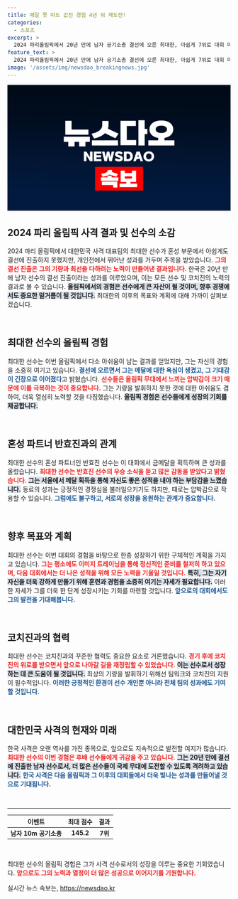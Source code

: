 ```yaml
---
title: 메달 못 따도 값진 경험 4년 뒤 재도전!
categories:
  - 스포츠
excerpt: >
  2024 파리올림픽에서 20년 만에 남자 공기소총 결선에 오른 최대한, 아쉽게 7위로 대회 마무리. 메달 욕심도 있었지만 경험 쌓은 기회, 다음 대회에서 더 좋은 결과 다짐! 클릭해 그 감동의 순간을 확인하세요!
feature_text: >
  2024 파리올림픽에서 20년 만에 남자 공기소총 결선에 오른 최대한, 아쉽게 7위로 대회 마무리. 메달 욕심도 있었지만 경험 쌓은 기회, 다음 대회에서 더 좋은 결과 다짐! 클릭해 그 감동의 순간을 확인하세요!
image: '/assets/img/newsdao_breakingnews.jpg'
---
```


<p><img src="/assets/img/newsdao_breakingnews.jpg" alt="implanttips 속보" /></p>

<h2 data-ke-size="size26">2024 파리 올림픽 사격 결과 및 선수의 소감</h2>

<p data-ke-size="size16">2024 파리 올림픽에서 대한민국 사격 대표팀의 최대한 선수가 혼성 부문에서 아쉽게도 결선에 진출하지 못했지만, 개인전에서 뛰어난 성과를 거두며 주목을 받았습니다. <b><span style="color: #ee2323;">그의 결선 진출은 그의 기량과 최선을 다하려는 노력이 만들어낸 결과입니다.</span></b> 한국은 20년 만에 남자 선수의 결선 진출이라는 성과를 이루었으며, 이는 모든 선수 및 코치진의 노력의 결과로 볼 수 있습니다. <b><span style="background-color: #21538527;">올림픽에서의 경험은 선수에게 큰 자산이 될 것이며, 향후 경쟁에서도 중요한 밑거름이 될 것입니다.</span></b> 최대한의 이후의 목표와 계획에 대해 가까이 살펴보겠습니다.</p>

<p data-ke-size="size16">&nbsp;</p>

<h2 data-ke-size="size26">최대한 선수의 올림픽 경험</h2>

<p data-ke-size="size16">최대한 선수는 이번 올림픽에서 다소 아쉬움이 남는 결과를 얻었지만, 그는 자신의 경험을 소중히 여기고 있습니다. <b><span style="color: #1a5490;">결선에 오르면서 그는 메달에 대한 욕심이 생겼고, 그 기대감이 긴장으로 이어졌다</span></b>고 밝혔습니다. <b><span style="color: #ee2323;">선수들은 올림픽 무대에서 느끼는 압박감이 크기 때문에 이를 극복하는 것이 중요합니다.</span></b> 그는 기량을 발휘하지 못한 것에 대한 아쉬움도 겸하여, 더욱 열심히 노력할 것을 다짐했습니다. <b><span style="background-color: #21538527;">올림픽 경험은 선수들에게 성장의 기회를 제공합니다.</span></b></p>

<p data-ke-size="size16">&nbsp;</p>

<h2 data-ke-size="size26">혼성 파트너 반효진과의 관계</h2>

<p data-ke-size="size16">최대한 선수의 혼성 파트너인 반효진 선수는 이 대회에서 금메달을 획득하며 큰 성과를 올렸습니다. <b><span style="color: #ee2323;">최대한 선수는 반효진 선수의 우승 소식을 듣고 많은 감동을 받았다고 밝혔습니다.</span></b> <b><span style="background-color: #21538527;">그는 서울에서 메달 획득을 통해 자신도 좋은 성적을 내야 하는 부담감을 느꼈습니다.</span></b> 동료의 성과는 긍정적인 경쟁심을 불러일으키기도 하지만, 때로는 압박감으로 작용할 수 있습니다. <b><span style="color: #1a5490;">그럼에도 불구하고, 서로의 성장을 응원하는 관계가 중요합니다.</span></b></p>

<p data-ke-size="size16">&nbsp;</p>

<h2 data-ke-size="size26">향후 목표와 계획</h2>

<p data-ke-size="size16">최대한 선수는 이번 대회의 경험을 바탕으로 한층 성장하기 위한 구체적인 계획을 가지고 있습니다. <b><span style="color: #ee2323;">그는 평소에도 이미지 트레이닝을 통해 정신적인 준비를 철저히 하고 있으며, 다음 대회에서는 더 나은 성적을 위해 모든 노력을 기울일 것입니다.</span></b> <b><span style="background-color: #21538527;">특히, 그는 자기 자신을 더욱 강하게 만들기 위해 훈련과 경험을 소중히 여기는 자세가 필요합니다.</span></b> 이러한 자세가 그를 더욱 한 단계 성장시키는 기회를 마련할 것입니다. <b><span style="color: #1a5490;">앞으로의 대회에서도 그의 발전을 기대해봅니다.</span></b></p>

<p data-ke-size="size16">&nbsp;</p>

<h2 data-ke-size="size26">코치진과의 협력</h2>

<p data-ke-size="size16">최대한 선수는 코치진과의 꾸준한 협력도 중요한 요소로 거론했습니다. <b><span style="color: #ee2323;">경기 후에 코치진의 위로를 받으면서 앞으로 나아갈 길을 재정립할 수 있었습니다.</span></b> <b><span style="background-color: #21538527;">이는 선수로서 성장하는 데 큰 도움이 될 것입니다.</span></b> 최상의 기량을 발휘하기 위해선 팀워크와 코치진의 지원이 필수적입니다. <b><span style="color: #1a5490;">이러한 긍정적인 환경이 선수 개인뿐 아니라 전체 팀의 성과에도 기여할 것입니다.</span></b></p>

<p data-ke-size="size16">&nbsp;</p>

<h2 data-ke-size="size26">대한민국 사격의 현재와 미래</h2>

<p data-ke-size="size16">한국 사격은 오랜 역사를 가진 종목으로, 앞으로도 지속적으로 발전할 여지가 많습니다. <b><span style="color: #ee2323;">최대한 선수의 이번 경험은 후배 선수들에게 귀감을 주고 있습니다.</span></b> <b><span style="background-color: #21538527;">그는 20년 만에 결선에 진출한 남자 선수로서, 더 많은 선수들이 국제 무대에 도전할 수 있도록 격려하고 있습니다.</span></b> <b><span style="color: #1a5490;">한국 사격은 다음 올림픽과 그 이후의 대회들에서 더욱 빛나는 성과를 만들어낼 것으로 기대됩니다.</span></b></p>

<p data-ke-size="size16">&nbsp;</p>

<hr>

<table style="width: 100%;">
    <thead>
        <tr>
            <th style="text-align: center;">이벤트</th>
            <th style="text-align: center;">최대 점수</th>
            <th style="text-align: center;">결과</th>
        </tr>
    </thead>
    <tbody>
        <tr>
            <td style="text-align: center; height: 17px;"><b>남자 10m 공기소총</b></td>
            <td style="text-align: center; height: 17px;"><b>145.2</b></td>
            <td style="text-align: center; height: 17px;"><b>7위</b></td>
        </tr>
    </tbody>
</table>

<p data-ke-size="size16">&nbsp;</p>

<p data-ke-size="size16">최대한 선수의 올림픽 경험은 그가 사격 선수로서의 성장을 이루는 중요한 기회였습니다. <b><span style="color: #ee2323;">앞으로도 그의 노력과 열정이 더 많은 성공으로 이어지기를 기원합니다.</span></b></p>
실시간 뉴스 속보는, <a href="https://newsdao.kr" rel="dofollow">https://newsdao.kr</a>


